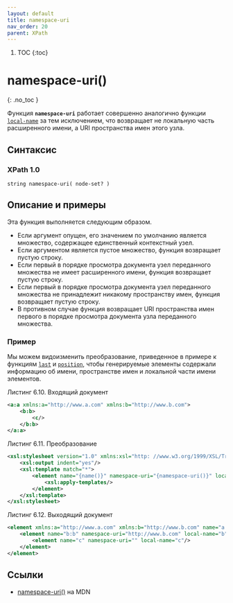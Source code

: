```yaml
---
layout: default
title: namespace-uri
nav_order: 20
parent: XPath
---
```


<!-- prettier-ignore-start -->
1. TOC
{:toc}

# namespace-uri()
{: .no_toc }
<!-- prettier-ignore-end -->

Функция **`namespace-uri`** работает совершенно аналогично функции [`local-name`](/xpath/local-name/) за тем исключением, что возвращает не локальную часть расширенного имени, a URI пространства имен этого узла.

## Синтаксис

### XPath 1.0

```
string namespace-uri( node-set? )
```

## Описание и примеры

Эта функция выполняется следующим образом.

- Если аргумент опущен, его значением по умолчанию является множество, содержащее единственный контекстный узел.
- Если аргументом является пустое множество, функция возвращает пустую строку.
- Если первый в порядке просмотра документа узел переданного множества не имеет расширенного имени, функция возвращает пустую строку.
- Если первый в порядке просмотра документа узел переданного множества не принадлежит никакому пространству имен, функция возвращает пустую строку.
- В противном случае функция возвращает URI пространства имен первого в порядке просмотра документа узла переданного множества.

### Пример

Мы можем видоизменить преобразование, приведенное в примере к функциям [`last`](/xpath/last/) и [`position`](/xpath/position/), чтобы генерируемые элементы содержали информацию об имени, пространстве имен и локальной части имени элементов.

Листинг 6.10. Входящий документ

```xml
<a:a xmlns:a="http://www.a.com" xmlns:b="http://www.b.com">
    <b:b>
        <c/>
    </b:b>
</a:a>
```

Листинг 6.11. Преобразование

```xml
<xsl:stylesheet version="1.0" xmlns:xsl="http: //www.w3.org/1999/XSL/Transform" xmlns:a="http://www.a.com" xmlns:b="http://www.b.com">
    <xsl:output indent="yes"/>
    <xsl:template match="*">
        <element name="{name()}" namespace-uri="{namespace-uri()}" local-name="{local-name()}">
            <xsl:apply-templates/>
        </element>
    </xsl:template>
</xsl:stylesheet>
```

Листинг 6.12. Выходящий документ

```xml
<element xmlns:a="http://www.a.com" xmlns:b="http://www.b.com" name="a:a" namespace-uri="http://www.a.com" local-name="a">
    <element name="b:b" namespace-uri="http://www.b.com" local-name="b">
        <element name="c" namespace-uri="" local-name="c"/>
    </element>
</element>
```

## Ссылки

- [namespace-uri()](https://developer.mozilla.org/en-US/docs/Web/XPath/Functions/namespace-uri) на MDN
